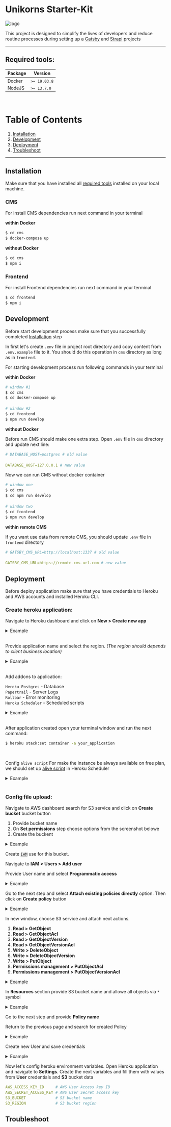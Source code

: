 # Unikorns Starter-Kit

![logo](https://bitbucket.org/unikorns/unikorns.starterkit/src/master/resource/logo.png)

This project is designed to simplify the lives of developers and reduce routine processes during setting up a [Gatsby](https://www.gatsbyjs.org/) and [Strapi](https://strapi.io/) projects

---

## Required tools:

| Package | Version    |
|---------|------------|
| Docker  |`>= 19.03.8`|
| NodeJS  |`>= 13.7.0` |

<br />

# Table of Contents

1. [Installation](#Installation)
2. [Development](#Development)
3. [Deployment](#Deployment)
4. [Troubleshoot](#Troubleshoot)

---

## Installation

Make sure that you have installed all [required tools](#Required-tools) installed on your local machine.

### CMS
For install CMS dependencies run next command in your terminal

__within Docker__

```bash
$ cd cms
$ docker-compose up
```

__without Docker__

```bash
$ cd cms
$ npm i
```

### Frontend
For install Frontend dependencies run next command in your terminal

```bash
$ cd frontend
$ npm i
```

## Development
Before start development process make sure that you successfully completed [Installation](#Installation) step

In first let's create `.env` file in project root directory and copy content from `.env.example` file to it. You should do this operation in `cms` directory as long as in `frontend`.

For starting development process run following commands in your terminal

__within Docker__

```bash
# window #1
$ cd cms
$ cd docker-compose up

# window #2
$ cd frontend
$ npm run develop
```

__without Docker__

Before run CMS should make one extra step. Open `.env` file in `cms` directory and update next line:

```yml
# DATABASE_HOST=postgres # old value

DATABASE_HOST=127.0.0.1 # new value
```

Now we can run CMS without docker container

```bash
# window one
$ cd cms
$ cd npm run develop

# window two
$ cd frontend
$ npm run develop
```

__within remote CMS__

If you want use data from remote CMS, you should update `.env` file in `frontend` directory

```yml
# GATSBY_CMS_URL=http://localhost:1337 # old value

GATSBY_CMS_URL=https://remote-cms-url.com # new value
```

## Deployment
Before deploy application make sure that you have credentials to Heroku and AWS accounts and installed Heroku CLI.

### Create heroku application:

Navigate to Heroku dashboard and click on __New > Create new app__

<details>
  <summary>Example</summary>
  <img src="./resource/heroku-1.png">
</details>

<br/>

Provide application name and select the region. _(The region should depends to client business location)_

<details>
  <summary>Example</summary>
  <img src="./resource/heroku-2.png">
</details>

<br/>

Add addons to application:

`Heroku Postgres` - Database
<br/>
`Papertrail` - Server Logs
<br/>
`Rollbar` - Error monitoring
<br/>
`Heroku Scheduler` - Scheduled scripts

<details>
  <summary>Example</summary>
  <img src="./resource/heroku-3.png">
</details>

<br/>

After application created open your terminal window and run the next command:

```bash
$ heroku stack:set container -a your_application
```

<br/>

Config `alive script`
For make the instance be always available on free plan, we should set up [alive script](/cms/scripts/jobs/alive-instance.js) in Heroku Scheduler

<details>
  <summary>Example</summary>
  <img src="./resource/scheduler-1.png">
</details>

<br/>

### Config file upload:

Navigate to AWS dashboard search for S3 service and click on __Create bucket__ bucket button

1. Provide bucket name
2. On __Set permissions__ step choose options from the screenshot belowe
3. Create the buckent 

<details>
  <summary>Example</summary>
  <img src="./resource/aws-1.png">
  <img src="./resource/aws-2.png">
  <img src="./resource/aws-3.png">
</details>

Create [`IAM`](https://aws.amazon.com/iam/) use for this bucket.

Navigate to __IAM > Users > Add user__

Provide User name and select __Programmatic access__
<details>
  <summary>Example</summary>
  <img src="./resource/iam-1.png">
</details>

Go to the next step and select __Attach existing policies directly__ option. Then click on __Create policy__ button
<details>
  <summary>Example</summary>
  <img src="./resource/iam-2.png">
</details>

In new window, choose S3 service and attach next actions.
  1. __Read > GetObject__
  2. __Read > GetObjectAcl__
  3. __Read > GetObjectVersion__
  4. __Read > GetObjectVersionAcl__
  5. __Write > DeleteObject__
  6. __Write > DeleteObjectVersion__
  7. __Write > PutObject__
  8. __Permissions management > PutObjectAcl__
  9. __Permissions management > PutObjectVersionAcl__
<details>
  <summary>Example</summary>
  <img src="./resource/iam-3.png">
</details>

In __Resources__ section provide S3 bucket name and allowe all objects via `*` symbol
<details>
  <summary>Example</summary>
  <img src="./resource/iam-4.png">
</details>

Go to the next step and provide __Policy name__

Return to the previous page and search for created Policy
<details>
  <summary>Example</summary>
  <img src="./resource/iam-5.png">
</details>

Create new User and save credentials
<details>
  <summary>Example</summary>
  <img src="./resource/iam-6.png">
</details>

Now let's config heroku environment variables. Open Heroku application and navigate to __Settings__. Create the next variables and fill them with values from __User__ credentials and __S3__ bucket data

```yml
AWS_ACCESS_KEY_ID     # AWS User Access key ID
AWS_SECRET_ACCESS_KEY # AWS User Secret access key
S3_BUCKET             # S3 bucket name
S3_REGION             # S3 bucket region
```

## Troubleshoot

